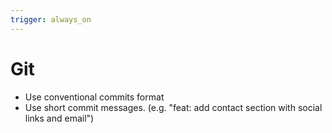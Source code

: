 ```yaml
---
trigger: always_on
---
```


# Git

- Use conventional commits format
- Use short commit messages. (e.g. "feat: add contact section with social links and email")

